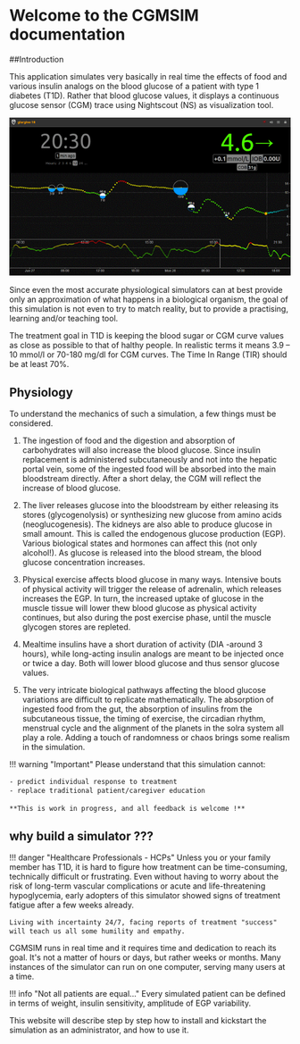 # Welcome to the CGMSIM documentation

##Introduction

This application simulates very basically in real time the effects of food and various insulin analogs on the blood glucose of a patient with type 1 diabetes (T1D). Rather that blood glucose values, it displays a continuous glucose sensor (CGM) trace using Nightscout (NS) as visualization tool.

![Animation2](img/CGMSIM.gif)

Since even the most accurate physiological simulators can at best provide only an approximation of what happens in a biological organism, the goal of this simulation is not even to try to match reality, but to provide a practising, learning and/or teaching tool.

The treatment goal in T1D is keeping the blood sugar or CGM curve values as close as possible to that of halthy people. In realistic terms it means 3.9 – 10 mmol/l or 70-180 mg/dl for CGM curves. The Time In Range (TIR) should be at least 70%.

## Physiology

To understand the mechanics of such a simulation, a few things must be considered.

1. The ingestion of food and the digestion and absorption of carbohydrates will also increase the blood glucose. Since insulin replacement is administered subcutaneously and not into the hepatic portal vein, some of the ingested food will be absorbed into the main bloodstream directly. After a short delay, the CGM will reflect the increase of blood glucose.

2. The liver releases glucose into the bloodstream by either releasing its stores (glycogenolysis) or synthesizing new glucose from amino acids (neoglucogenesis). The kidneys are also able to produce glucose in small amount. This is called the endogenous glucose production (EGP). Various biological states and hormones can affect this (not only alcohol!). As glucose is released into the blood stream, the blood glucose concentration increases.

3. Physical exercise affects blood glucose in many ways. Intensive bouts of physical activity will trigger the release of adrenalin, which releases increases the EGP. In turn, the increased uptake of glucose in the muscle tissue will lower thew blood glucose as physical activity continues, but also during the post exercise phase, until the muscle glycogen stores are repleted.

4. Mealtime insulins have a short duration of activity (DIA -around 3 hours), while long-acting insulin analogs are meant to be injected once or twice a day. Both will lower blood glucose and thus sensor glucose values.

5. The very intricate biological pathways affecting the blood glucose variations are difficult to replicate mathematically. The absorption of ingested food from the gut, the absorption of insulins from the subcutaneous tissue, the timing of exercise, the circadian rhythm, menstrual cycle and the alignment of the planets in the solra system all play a role. Adding a touch of randomness or chaos brings some realism in the simulation.  

!!! warning "Important"
    Please understand that this simulation cannot:

    - predict individual response to treatment
    - replace traditional patient/caregiver education

    **This is work in progress, and all feedback is welcome !**

## why build a simulator ???

!!! danger "Healthcare Professionals - HCPs"
    Unless you or your family member has T1D, it is hard to figure how treatment can be time-consuming, technically difficult or frustrating. Even without having to worry about the risk of long-term vascular complications or acute and life-threatening hypoglycemia, early adopters of this simulator showed signs of treatment fatigue after a few weeks already.

    Living with incertainty 24/7, facing reports of treatment "success" will teach us all some humility and empathy.

CGMSIM runs in real time and it requires time and dedication to reach its goal. It's not a matter of hours or days, but rather weeks or months. Many instances of the simulator can run on one computer, serving many users at a time. 


!!! info "Not all patients are equal..."
    Every simulated patient can be defined in terms of weight, insulin sensitivity, amplitude of EGP variability.

This website will describe step by step how to install and kickstart the simulation as an administrator, and how to use it.
